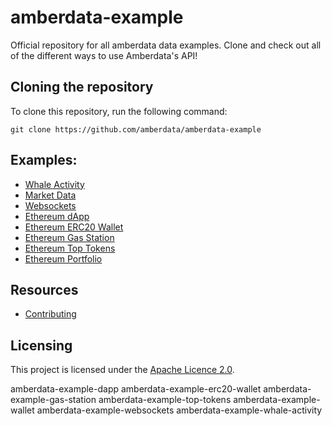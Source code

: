 # amberdata-example
Official repository for all amberdata data examples. Clone and check out all of the different ways to use Amberdata's API!

## Cloning the repository

To clone this repository, run the following command:

    git clone https://github.com/amberdata/amberdata-example


## Examples:

- [Whale Activity](./amberdata-example-whale-activity)
- [Market Data](./amberdata-example-marketdata)
- [Websockets](./amberdata-example-websockets)
- [Ethereum dApp](./amberdata-example-dapp)
- [Ethereum ERC20 Wallet](./amberdata-example-erc20-wallet)
- [Ethereum Gas Station](./amberdata-example-gas-station)
- [Ethereum Top Tokens](./amberdata-example-top-tokens)
- [Ethereum Portfolio](./amberdata-example-wallet)

## Resources

- [Contributing](./CONTRIBUTING.md)

## Licensing

This project is licensed under the [Apache Licence 2.0](./LICENSE).


amberdata-example-dapp
amberdata-example-erc20-wallet
amberdata-example-gas-station
amberdata-example-top-tokens
amberdata-example-wallet
amberdata-example-websockets
amberdata-example-whale-activity
